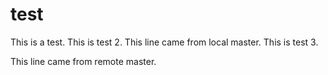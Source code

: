 # test

This is a test.
This is test 2.
This line came from local master.
This is test 3.



This line came from remote master.
